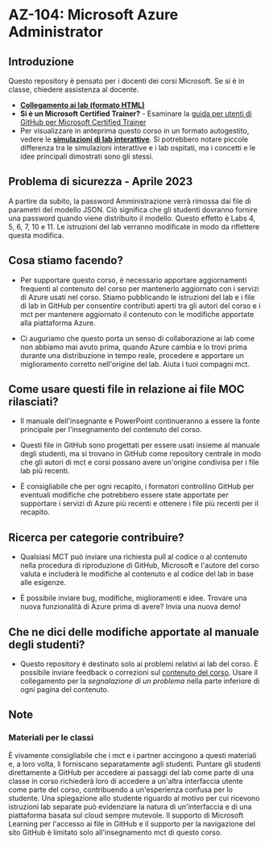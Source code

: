 # AZ-104: Microsoft Azure Administrator

## Introduzione

Questo repository è pensato per i docenti dei corsi Microsoft. Se si è in classe, chiedere assistenza al docente. 

- **[Collegamento ai lab (formato HTML)](https://microsoftlearning.github.io/AZ-104-MicrosoftAzureAdministrator.it-it/)**
- **Si è un Microsoft Certified Trainer?** - Esaminare la [guida per utenti di GitHub per Microsoft Certified Trainer](https://microsoftlearning.github.io/MCT-User-Guide/)
- Per visualizzare in anteprima questo corso in un formato autogestito, vedere le **[simulazioni di lab interattive](https://mslabs.cloudguides.com/guides/AZ-104%20Exam%20Guide%20-%20Microsoft%20Azure%20Administrator)**. Si potrebbero notare piccole differenza tra le simulazioni interattive e i lab ospitati, ma i concetti e le idee principali dimostrati sono gli stessi.

## Problema di sicurezza - Aprile 2023

A partire da subito, la password Amministrazione verrà rimossa dai file di parametri del modello JSON. Ciò significa che gli studenti dovranno fornire una password quando viene distribuito il modello. Questo effetto è Labs 4, 5, 6, 7, 10 e 11.  Le istruzioni del lab verranno modificate in modo da riflettere questa modifica. 

## Cosa stiamo facendo?

- Per supportare questo corso, è necessario apportare aggiornamenti frequenti al contenuto del corso per mantenerlo aggiornato con i servizi di Azure usati nel corso.  Stiamo pubblicando le istruzioni del lab e i file di lab in GitHub per consentire contributi aperti tra gli autori del corso e i mct per mantenere aggiornato il contenuto con le modifiche apportate alla piattaforma Azure.

- Ci auguriamo che questo porta un senso di collaborazione ai lab come non abbiamo mai avuto prima, quando Azure cambia e lo trovi prima durante una distribuzione in tempo reale, procedere e apportare un miglioramento corretto nell'origine del lab.  Aiuta i tuoi compagni mct.

## Come usare questi file in relazione ai file MOC rilasciati?

- Il manuale dell'insegnante e PowerPoint continueranno a essere la fonte principale per l'insegnamento del contenuto del corso.

- Questi file in GitHub sono progettati per essere usati insieme al manuale degli studenti, ma si trovano in GitHub come repository centrale in modo che gli autori di mct e corsi possano avere un'origine condivisa per i file lab più recenti.

- È consigliabile che per ogni recapito, i formatori controllino GitHub per eventuali modifiche che potrebbero essere state apportate per supportare i servizi di Azure più recenti e ottenere i file più recenti per il recapito.

## Ricerca per categorie contribuire?

- Qualsiasi MCT può inviare una richiesta pull al codice o al contenuto nella procedura di riproduzione di GitHub, Microsoft e l'autore del corso valuta e includerà le modifiche al contenuto e al codice del lab in base alle esigenze.

- È possibile inviare bug, modifiche, miglioramenti e idee.  Trovare una nuova funzionalità di Azure prima di avere?  Invia una nuova demo!

## Che ne dici delle modifiche apportate al manuale degli studenti?

- Questo repository è destinato solo ai problemi relativi ai lab del corso. È possibile inviare feedback o correzioni sul [contenuto del corso](https://docs.microsoft.com/learn/certifications/courses/az-104t00). Usare il collegamento per la _segnalazione di un problema_ nella parte inferiore di ogni pagina del contenuto.

## Note

### Materiali per le classi

È vivamente consigliabile che i mct e i partner accingono a questi materiali e, a loro volta, li forniscano separatamente agli studenti.  Puntare gli studenti direttamente a GitHub per accedere ai passaggi del lab come parte di una classe in corso richiederà loro di accedere a un'altra interfaccia utente come parte del corso, contribuendo a un'esperienza confusa per lo studente. Una spiegazione allo studente riguardo al motivo per cui ricevono istruzioni lab separate può evidenziare la natura di un'interfaccia e di una piattaforma basata sul cloud sempre mutevole. Il supporto di Microsoft Learning per l'accesso ai file in GitHub e il supporto per la navigazione del sito GitHub è limitato solo all'insegnamento mct di questo corso.

